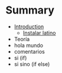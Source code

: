# Summary

* [Introduction](README.md)
   * [Instalar latino](introduccion/instalar_latino.md)
* Teoría
* hola mundo
* comentarios
* si (if)
* si sino (if else)

